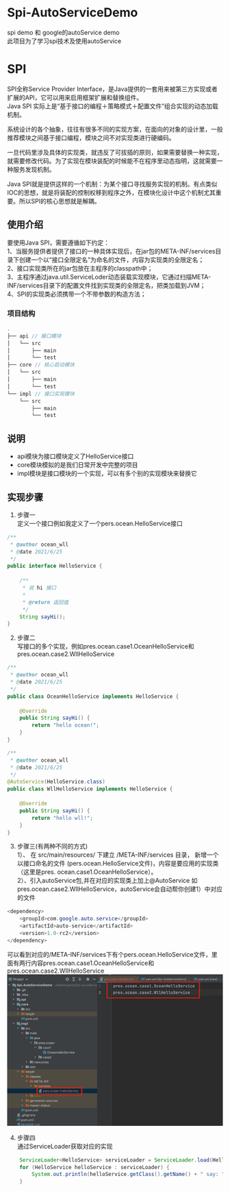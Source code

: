 # Spi-AutoServiceDemo
spi demo 和 google的autoService demo  
此项目为了学习spi技术及使用autoService
# SPI
SPI全称Service Provider Interface，是Java提供的一套用来被第三方实现或者扩展的API，它可以用来启用框架扩展和替换组件。  
Java SPI 实际上是“基于接口的编程＋策略模式＋配置文件”组合实现的动态加载机制。

系统设计的各个抽象，往往有很多不同的实现方案，在面向的对象的设计里，一般推荐模块之间基于接口编程，模块之间不对实现类进行硬编码。

一旦代码里涉及具体的实现类，就违反了可拔插的原则，如果需要替换一种实现，就需要修改代码。为了实现在模块装配的时候能不在程序里动态指明，这就需要一种服务发现机制。


Java SPI就是提供这样的一个机制：为某个接口寻找服务实现的机制。有点类似IOC的思想，就是将装配的控制权移到程序之外，在模块化设计中这个机制尤其重要。所以SPI的核心思想就是解耦。


## 使用介绍

要使用Java SPI，需要遵循如下约定：  
1、当服务提供者提供了接口的一种具体实现后，在jar包的META-INF/services目录下创建一个以“接口全限定名”为命名的文件，内容为实现类的全限定名；  
2、接口实现类所在的jar包放在主程序的classpath中；  
3、主程序通过java.util.ServiceLoder动态装载实现模块，它通过扫描META-INF/services目录下的配置文件找到实现类的全限定名，把类加载到JVM；  
4、SPI的实现类必须携带一个不带参数的构造方法；

### 项目结构
```java
.
├── api // 接口模块
│   └── src
│       ├── main
│       └── test
├── core // 核心启动模块
│   └── src
│       ├── main
│       └── test
└── impl // 接口实现模块
    └── src
        ├── main
        └── test

```

## 说明
- api模块为接口模块定义了HelloService接口
- core模块模拟的是我们日常开发中完整的项目
- impl模块是接口模块的一个实现，可以有多个别的实现模块来替换它

## 实现步骤
1. 步骤一  
   定义一个接口例如我定义了一个pers.ocean.HelloService接口
```java
/**
 * @author ocean_wll
 * @date 2021/6/25
 */
public interface HelloService {

    /**
     * 说 hi 接口
     *
     * @return 返回值
     */
    String sayHi();
}
```   
   
2. 步骤二  
   写接口的多个实现，例如pres.ocean.case1.OceanHelloService和pres.ocean.case2.WllHelloService
```java
/**
 * @author ocean_wll
 * @date 2021/6/25
 */
public class OceanHelloService implements HelloService {

    @Override
    public String sayHi() {
        return "hello ocean!";
    }
}
```   

```java
/**
 * @author ocean_wll
 * @date 2021/6/25
 */
@AutoService(HelloService.class)
public class WllHelloService implements HelloService {

    @Override
    public String sayHi() {
        return "hello wll!";
    }
}
```
3. 步骤三(有两种不同的方式)  
    1）、 在 src/main/resources/ 下建立 /META-INF/services 目录， 新增一个以接口命名的文件 (pers.ocean.HelloService文件)，内容是要应用的实现类（这里是pres.
   ocean.case1.OceanHelloService）。   
    2）、引入autoService包,并在对应的实现类上加上@AutoService 如 pres.ocean.case2.WllHelloService，autoService会自动帮你创建1）中对应的文件
```java
<dependency>
    <groupId>com.google.auto.service</groupId>
    <artifactId>auto-service</artifactId>
    <version>1.0-rc2</version>
</dependency>
```

可以看到对应的/META-INF/services下有个pers.ocean.HelloService文件，里面有两行内容pres.ocean.case1.OceanHelloService和pres.ocean.case2.WllHelloService
![image.png](img.png)

4. 步骤四  
    通过ServiceLoader获取对应的实现
```java
    ServiceLoader<HelloService> serviceLoader = ServiceLoader.load(HelloService.class);
    for (HelloService helloService : serviceLoader) {
        System.out.println(helloService.getClass().getName() + " say: " + helloService.sayHi());
    }
```   

